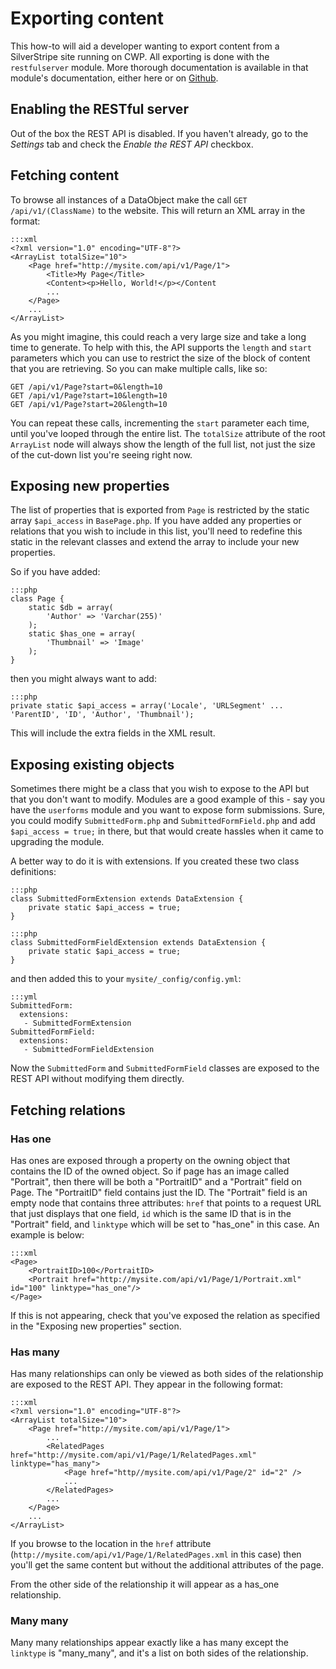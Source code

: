 <!--
title: Exporting content
-->

# Exporting content

This how-to will aid a developer wanting to export content from a SilverStripe site running on CWP. All exporting is
done with the `restfulserver` module. More thorough documentation is available in that module's documentation, either
here or on [Github](http://github.com/silverstripe/silverstripe-restfulserver/tree/master/docs/en/README.md).

## Enabling the RESTful server

Out of the box the REST API is disabled. If you haven't already, go to the *Settings* tab and check the *Enable the
REST API* checkbox.

## Fetching content

To browse all instances of a DataObject make the call `GET /api/v1/(ClassName)` to the website. This will return an XML
array in the format:

	:::xml
	<?xml version="1.0" encoding="UTF-8"?>
	<ArrayList totalSize="10">
		<Page href="http://mysite.com/api/v1/Page/1">
			<Title>My Page</Title>
			<Content><p>Hello, World!</p></Content
			...
		</Page>
		...
	</ArrayList>

As you might imagine, this could reach a very large size and take a long time to generate. To help with this, the API
supports the `length` and `start` parameters which you can use to restrict the size of the block of content that you
are retrieving. So you can make multiple calls, like so:

	GET /api/v1/Page?start=0&length=10
	GET /api/v1/Page?start=10&length=10
	GET /api/v1/Page?start=20&length=10

You can repeat these calls, incrementing the `start` parameter each time, until you've looped through the entire list.
The `totalSize` attribute of the root `ArrayList` node will always show the length of the full list, not just the size
of the cut-down list you're seeing right now.

## Exposing new properties

The list of properties that is exported from `Page` is restricted by the static array `$api_access` in `BasePage.php`.
If you have added any properties or relations that you wish to include in this list, you'll need to redefine this
static in the relevant classes and extend the array to include your new properties.

So if you have added:

	:::php
	class Page {
		static $db = array(
			'Author' => 'Varchar(255)'
		);
		static $has_one = array(
			'Thumbnail' => 'Image'
		);
	}

then you might always want to add:

	:::php
	private static $api_access = array('Locale', 'URLSegment' ... 'ParentID', 'ID', 'Author', 'Thumbnail');

This will include the extra fields in the XML result.

## Exposing existing objects

Sometimes there might be a class that you wish to expose to the API but that you don't want to modify. Modules are a
good example of this - say you have the `userforms` module and you want to expose form submissions. Sure, you could
modify `SubmittedForm.php` and `SubmittedFormField.php` and add `$api_access = true;` in there, but that would create
hassles when it came to upgrading the module.

A better way to do it is with extensions. If you created these two class definitions:

	:::php
	class SubmittedFormExtension extends DataExtension {
		private static $api_access = true;
	}

	:::php
	class SubmittedFormFieldExtension extends DataExtension {
		private static $api_access = true;
	}

and then added this to your `mysite/_config/config.yml`:

	:::yml
	SubmittedForm:
	  extensions:
	   - SubmittedFormExtension
	SubmittedFormField:
	  extensions:
	   - SubmittedFormFieldExtension

Now the `SubmittedForm` and `SubmittedFormField` classes are exposed to the REST API without modifying them directly.

## Fetching relations

### Has one

Has ones are exposed through a property on the owning object that contains the ID of the owned object. So if page has
an image called "Portrait", then there will be both a "PortraitID" and a "Portrait" field on Page. The "PortraitID"
field contains just the ID. The "Portrait" field is an empty node that contains three attributes: `href` that points to
a request URL that just displays that one field, `id` which is the same ID that is in the "Portrait" field, and
`linktype` which will be set to "has_one" in this case. An example is below:

	:::xml
	<Page>
		<PortraitID>100</PortraitID>
		<Portrait href="http://mysite.com/api/v1/Page/1/Portrait.xml" id="100" linktype="has_one"/>
	</Page>

If this is not appearing, check that you've exposed the relation as specified in the "Exposing new properties" section.

### Has many

Has many relationships can only be viewed as both sides of the relationship are exposed to the REST API. They appear in
the following format:

	:::xml
	<?xml version="1.0" encoding="UTF-8"?>
	<ArrayList totalSize="10">
		<Page href="http://mysite.com/api/v1/Page/1">
			...
			<RelatedPages href="http://mysite.com/api/v1/Page/1/RelatedPages.xml" linktype="has_many">
				<Page href="http//mysite.com/api/v1/Page/2" id="2" />
				...
			</RelatedPages>
			...
		</Page>
		...
	</ArrayList>

If you browse to the location in the `href` attribute (`http://mysite.com/api/v1/Page/1/RelatedPages.xml` in this case)
then you'll get the same content but without the additional attributes of the page.

From the other side of the relationship it will appear as a has_one relationship.

### Many many

Many many relationships appear exactly like a has many except the `linktype` is "many_many", and it's a list on both
sides of the relationship.
